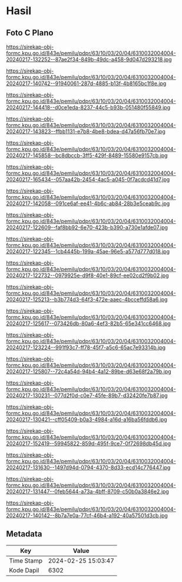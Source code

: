 # Hasil

## Foto C Plano

https://sirekap-obj-formc.kpu.go.id/843e/pemilu/pdpr/63/10/03/20/04/6310032004004-20240217-132252--87ae2f34-849b-49dc-a458-9d047d293218.jpg

https://sirekap-obj-formc.kpu.go.id/843e/pemilu/pdpr/63/10/03/20/04/6310032004004-20240217-140742--91940061-287d-4885-b13f-4b8165bc1f8e.jpg

https://sirekap-obj-formc.kpu.go.id/843e/pemilu/pdpr/63/10/03/20/04/6310032004004-20240217-144418--d0ce1eda-8237-44c5-b93b-051480f55849.jpg

https://sirekap-obj-formc.kpu.go.id/843e/pemilu/pdpr/63/10/03/20/04/6310032004004-20240217-143823--ffbb1131-e7b8-4be8-bdea-d47a56fb70e7.jpg

https://sirekap-obj-formc.kpu.go.id/843e/pemilu/pdpr/63/10/03/20/04/6310032004004-20240217-145858--bc8dbccb-3ff5-429f-8489-15580e9157cb.jpg

https://sirekap-obj-formc.kpu.go.id/843e/pemilu/pdpr/63/10/03/20/04/6310032004004-20240217-165434--057aa42b-2454-4ac5-a045-0f7acdcd41d7.jpg

https://sirekap-obj-formc.kpu.go.id/843e/pemilu/pdpr/63/10/03/20/04/6310032004004-20240217-142058--091ce6af-ee41-4b6c-ab84-28b3e5ceab9c.jpg

https://sirekap-obj-formc.kpu.go.id/843e/pemilu/pdpr/63/10/03/20/04/6310032004004-20240217-122609--faf8bb92-6e70-423b-b390-a730e1afde07.jpg

https://sirekap-obj-formc.kpu.go.id/843e/pemilu/pdpr/63/10/03/20/04/6310032004004-20240217-122345--1cb4445b-199a-45ae-96e5-a577d777d018.jpg

https://sirekap-obj-formc.kpu.go.id/843e/pemilu/pdpr/63/10/03/20/04/6310032004004-20240217-122732--0979925e-d9f8-40e1-89cf-ee02cd2f9b02.jpg

https://sirekap-obj-formc.kpu.go.id/843e/pemilu/pdpr/63/10/03/20/04/6310032004004-20240217-125213--b3b774d3-64f3-472e-aaec-4bcceffd58a6.jpg

https://sirekap-obj-formc.kpu.go.id/843e/pemilu/pdpr/63/10/03/20/04/6310032004004-20240217-125617--073426db-80a6-4ef3-82b5-65e341cc6468.jpg

https://sirekap-obj-formc.kpu.go.id/843e/pemilu/pdpr/63/10/03/20/04/6310032004004-20240217-123224--991f93c7-ff78-45f7-a5c6-65ac7e93314b.jpg

https://sirekap-obj-formc.kpu.go.id/843e/pemilu/pdpr/63/10/03/20/04/6310032004004-20240217-125807--72c4a54d-94b4-4a12-89be-d63e68f2a79b.jpg

https://sirekap-obj-formc.kpu.go.id/843e/pemilu/pdpr/63/10/03/20/04/6310032004004-20240217-130231--077d2f0d-c0e7-45fe-89b7-d32420fe7b87.jpg

https://sirekap-obj-formc.kpu.go.id/843e/pemilu/pdpr/63/10/03/20/04/6310032004004-20240217-130421--cff05409-b0a3-4984-a16d-a16ba56fddb6.jpg

https://sirekap-obj-formc.kpu.go.id/843e/pemilu/pdpr/63/10/03/20/04/6310032004004-20240217-152419--59945822-859d-495f-9ce7-0f72698db45d.jpg

https://sirekap-obj-formc.kpu.go.id/843e/pemilu/pdpr/63/10/03/20/04/6310032004004-20240217-131630--1497d94d-0794-4370-8d33-ecd14c776447.jpg

https://sirekap-obj-formc.kpu.go.id/843e/pemilu/pdpr/63/10/03/20/04/6310032004004-20240217-131447--0feb5644-a73a-4bff-8709-c50b0a3846e2.jpg

https://sirekap-obj-formc.kpu.go.id/843e/pemilu/pdpr/63/10/03/20/04/6310032004004-20240217-140142--8b7a7e0a-77cf-46b4-a192-40a57501d3cb.jpg


## Metadata

| Key        | Value               |
| ---------- | ------------------- |
| Time Stamp | 2024-02-25 15:03:47 |
| Kode Dapil | 6302                |




